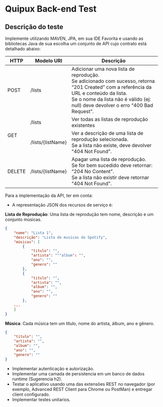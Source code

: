 # Quipux Back-end Test

## Descrição do teste

Implemente utilizando MAVEN, JPA, em sua IDE Favorita e usando as bibliotecas Java de sua escolha um conjunto de API 
cujo contrato está detalhado abaixo:

<table>
    <thead>
        <tr>
            <th>HTTP</th>
            <th>Modelo URI</th>
            <th>Descrição</th>
        </tr>
    </thead>
    <tbody>
        <tr>
            <td>POST</td>
            <td>/lists</td>
            <td>
                Adicionar uma nova lista de reprodução. <br>
                Se adicionado com sucesso, retorna “201 Created” com a referência da URL e conteúdo da lista.<br>
                Se o nome da lista não é válido (ej: null) deve devolver o erro “400 Bad Request”.
            </td>
        </tr>
        <tr>
            <td rowspan="2">GET</td>
            <td>/lists</td>
            <td>Ver todas as listas de reprodução existentes</td>
        </tr>
        <tr>
            <td>/lists/{listName}</td>
            <td>
                Ver a descrição de uma lista de reprodução selecionada. <br>
                Se a lista não existe, deve devolver “404 Not Found”.
            </td>
        </tr>
        <tr>
            <td>DELETE</td>
            <td>/lists/{listName}</td>
            <td>
                Apagar uma lista de reprodução.<br>
                Se for bem sucedido deve retornar: “204 No Content”.<br>
                Se a lista não existir deve retornar “404 Not Found”.
            </td>
        </tr>
    </tbody>
</table>

Para a implementação da API, ter em conta:

* A representação JSON dos recursos de serviço é:

**Lista de Reprodução**: Uma lista de reprodução tem nome, descrição e um conjunto músicas.

```JSON
{
    "nome": "Lista 1",
    "descrição": "Lista de musicas do Spotify",
    "músicas": [
        {
            "titulo": "",
            "artista": """album": "",
            "ano": "",
            "genero": ""
        },
        {
            "titulo": "",
            "artista": "",
            "album": "",
            "ano": "",
	        "genero": ""
        },
    ...
    ]
}
```

**Música**: Cada música tem um título, nome do artista, álbum, ano e gênero.

```JSON
{
    "titulo": "",
    "artista": "",
    "album": "",
    "ano": "",
    "genero": ""
}
```

* Implementar autenticação e autorização.
* Implementar uma camada de persistencia em um banco de dados runtime (Sugerencia h2).
* Testar o aplicativo usando uma das extensões REST no navegador (por exemplo, Advanced REST Client para Chrome ou PostMan) e entregar client configurado.
* Implementar testes unitarios.
